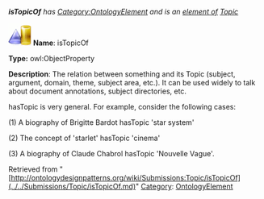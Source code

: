 ___isTopicOf__ has [Category:OntologyElement](../../Category/OntologyElement.md "Category:OntologyElement") and is an [element of](../../Property/ElementOf.md "Property:ElementOf") [Topic](../../Submissions/Topic.md "Submissions:Topic")_


  




[![ObjectProperty](../../images/thumb/c/c3/ObjectProperty.gif/45px-ObjectProperty.gif)](../../Image/ObjectProperty.gif.md "ObjectProperty")
__Name__: isTopicOf 


__Type:__ owl:ObjectProperty 


__Description__: The relation between something and its Topic (subject, argument, domain, theme, subject area, etc.). It can be used widely to talk about document annotations, subject directories, etc.


hasTopic is very general. For example, consider the following cases:


(1) A biography of Brigitte Bardot hasTopic 'star system'


(2) The concept of 'starlet' hasTopic 'cinema'


(3) A biography of Claude Chabrol hasTopic 'Nouvelle Vague'. 





Retrieved from "[http://ontologydesignpatterns.org/wiki/Submissions:Topic/isTopicOf](../../Submissions/Topic/isTopicOf.md)"
 [Category](http://ontologydesignpatterns.org/wiki/Special:Categories "Special:Categories"): [OntologyElement](../../Category/OntologyElement.md "Category:OntologyElement")